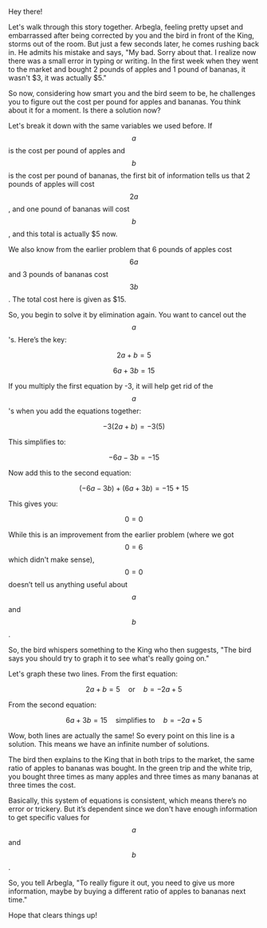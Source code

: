 Hey there!

Let's walk through this story together. Arbegla, feeling pretty upset and embarrassed after being corrected by you and the bird in front of the King, storms out of the room. But just a few seconds later, he comes rushing back in. He admits his mistake and says, "My bad. Sorry about that. I realize now there was a small error in typing or writing. In the first week when they went to the market and bought 2 pounds of apples and 1 pound of bananas, it wasn't $3, it was actually $5."

So now, considering how smart you and the bird seem to be, he challenges you to figure out the cost per pound for apples and bananas. You think about it for a moment. Is there a solution now?

Let's break it down with the same variables we used before. If $$a$$ is the cost per pound of apples and $$b$$ is the cost per pound of bananas, the first bit of information tells us that 2 pounds of apples will cost $$2a$$, and one pound of bananas will cost $$b$$, and this total is actually $5 now.

We also know from the earlier problem that 6 pounds of apples cost $$6a$$ and 3 pounds of bananas cost $$3b$$. The total cost here is given as $15. 

So, you begin to solve it by elimination again. You want to cancel out the $$a$$'s. Here’s the key:

$$
2a + b = 5
$$

$$
6a + 3b = 15
$$

If you multiply the first equation by -3, it will help get rid of the $$a$$'s when you add the equations together:

$$
-3(2a + b) = -3(5)
$$

This simplifies to:

$$
-6a - 3b = -15
$$

Now add this to the second equation:

$$
(-6a - 3b) + (6a + 3b) = -15 + 15
$$

This gives you:

$$
0 = 0
$$

While this is an improvement from the earlier problem (where we got $$0 = 6$$ which didn't make sense), $$0 = 0$$ doesn’t tell us anything useful about $$a$$ and $$b$$.

So, the bird whispers something to the King who then suggests, "The bird says you should try to graph it to see what's really going on." 

Let's graph these two lines. From the first equation:

$$
2a + b = 5 \quad \text{or} \quad b = -2a + 5
$$

From the second equation:

$$
6a + 3b = 15 \quad \text{simplifies to} \quad b = -2a + 5
$$

Wow, both lines are actually the same! So every point on this line is a solution. This means we have an infinite number of solutions. 

The bird then explains to the King that in both trips to the market, the same ratio of apples to bananas was bought. In the green trip and the white trip, you bought three times as many apples and three times as many bananas at three times the cost. 

Basically, this system of equations is consistent, which means there’s no error or trickery. But it’s dependent since we don't have enough information to get specific values for $$a$$ and $$b$$. 

So, you tell Arbegla, "To really figure it out, you need to give us more information, maybe by buying a different ratio of apples to bananas next time."

Hope that clears things up!